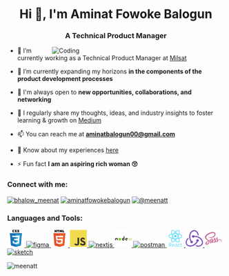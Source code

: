 
<h1 align="center">Hi 👋, I'm Aminat Fowoke Balogun</h1>
<h3 align="center">A Technical Product Manager</h3>

<img align="right" alt="Coding" width="400" src="https://i.giphy.com/media/R03zWv5p1oNSQd91EP/giphy.webp"/>


- 🔭 I’m currently working as a Technical Product Manager at [Milsat](https://milsat.africa/)

- 🌱 I’m currently expanding my horizons **in the components of the product development processes**

- 👯 I'm always open to **new opportunities, collaborations, and networking**

- 📝 I regularly share my thoughts, ideas, and industry insights to foster learning & growth on [Medium](https://medium.com/@meenatt)
  
- 📫 You can reach me at **aminatbalogun00@gmail.com**

- 📄 Know about my experiences [here](https://drive.google.com/file/d/11b4tSNDVmRK-bNgZAWaShg-pZYKeuoJS/view?usp=sharing)

- ⚡ Fun fact **I am an aspiring rich woman 😚**



<h3 align="left">Connect with me:</h3>
<p align="left">
<a href="https://twitter.com/bhalow_meenat" target="blank"><img align="center" src="https://raw.githubusercontent.com/rahuldkjain/github-profile-readme-generator/master/src/images/icons/Social/twitter.svg" alt="bhalow_meenat" height="30" width="40" /></a>
<a href="https://linkedin.com/in/aminatfowokebalogun" target="blank"><img align="center" src="https://raw.githubusercontent.com/rahuldkjain/github-profile-readme-generator/master/src/images/icons/Social/linked-in-alt.svg" alt="aminatfowokebalogun" height="30" width="40" /></a>
<a href="https://medium.com/@meenatt" target="blank"><img align="center" src="https://raw.githubusercontent.com/rahuldkjain/github-profile-readme-generator/master/src/images/icons/Social/medium.svg" alt="@meenatt" height="30" width="40" /></a>
</p>

<h3 align="left">Languages and Tools:</h3>
<p align="left"> <a href="https://www.w3schools.com/css/" target="_blank" rel="noreferrer"> <img src="https://raw.githubusercontent.com/devicons/devicon/master/icons/css3/css3-original-wordmark.svg" alt="css3" width="40" height="40"/> </a> <a href="https://www.figma.com/" target="_blank" rel="noreferrer"> <img src="https://www.vectorlogo.zone/logos/figma/figma-icon.svg" alt="figma" width="40" height="40"/> </a> <a href="https://www.w3.org/html/" target="_blank" rel="noreferrer"> <img src="https://raw.githubusercontent.com/devicons/devicon/master/icons/html5/html5-original-wordmark.svg" alt="html5" width="40" height="40"/> </a> <a href="https://developer.mozilla.org/en-US/docs/Web/JavaScript" target="_blank" rel="noreferrer"> <img src="https://raw.githubusercontent.com/devicons/devicon/master/icons/javascript/javascript-original.svg" alt="javascript" width="40" height="40"/> </a> <a href="https://nextjs.org/" target="_blank" rel="noreferrer"> <img src="https://cdn.worldvectorlogo.com/logos/nextjs-2.svg" alt="nextjs" width="40" height="40"/> </a> <a href="https://nodejs.org" target="_blank" rel="noreferrer"> <img src="https://raw.githubusercontent.com/devicons/devicon/master/icons/nodejs/nodejs-original-wordmark.svg" alt="nodejs" width="40" height="40"/> </a> <a href="https://postman.com" target="_blank" rel="noreferrer"> <img src="https://www.vectorlogo.zone/logos/getpostman/getpostman-icon.svg" alt="postman" width="40" height="40"/> </a> <a href="https://reactjs.org/" target="_blank" rel="noreferrer"> <img src="https://raw.githubusercontent.com/devicons/devicon/master/icons/react/react-original-wordmark.svg" alt="react" width="40" height="40"/> </a> <a href="https://redux.js.org" target="_blank" rel="noreferrer"> <img src="https://raw.githubusercontent.com/devicons/devicon/master/icons/redux/redux-original.svg" alt="redux" width="40" height="40"/> </a> <a href="https://sass-lang.com" target="_blank" rel="noreferrer"> <img src="https://raw.githubusercontent.com/devicons/devicon/master/icons/sass/sass-original.svg" alt="sass" width="40" height="40"/> </a> <a href="https://www.sketch.com/" target="_blank" rel="noreferrer"> <img src="https://www.vectorlogo.zone/logos/sketchapp/sketchapp-icon.svg" alt="sketch" width="40" height="40"/> </a> </p>


<p><img align="center" src="https://github-readme-streak-stats.herokuapp.com/?user=meenatt&" alt="meenatt" /></p>

